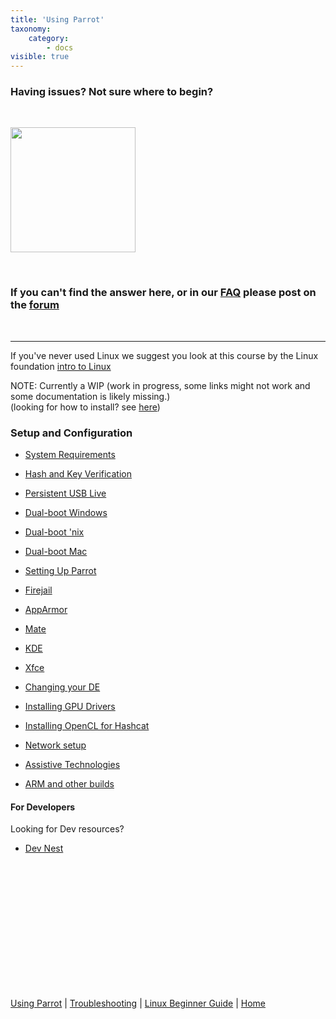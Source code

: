 ```yaml
---
title: 'Using Parrot'
taxonomy:
    category:
        - docs
visible: true
---
```


### Having issues? Not sure where to begin?


&nbsp;

<img src="https://docs.parrotlinux.org/img/parrot.svg" width="200">

&nbsp;

### If you can't find the answer here, or in our [FAQ](https://docs.parrotsec.org/faq/) please post on the [forum](https://community.parrotsec.org/c/support/)
&nbsp;

---

If you've never used Linux we suggest you look at this course by the Linux foundation [intro to Linux](https://www.edx.org/course/introduction-to-linux/)
</b>

NOTE: Currently a WIP (work in progress, some links might not work and some documentation is likely missing.)<br>
(looking for how to install? see [here](https://docs.parrotsec.org/getting-started/start/))
### Setup and Configuration

- [System Requirements](system-requirements.md) 
- [Hash and Key Verification](verify-keys.md)
- [Persistent USB Live](usb-live-persist.md)
- [Dual-boot Windows](dualboot-windows.md)
- [Dual-boot 'nix](dualboot-unix.md)
- [Dual-boot Mac](dualboot-macintosh.md)
- [Setting Up Parrot](setup-parrot.md)
- [Firejail](firejail.md)
- [AppArmor](apparmor.md)
- [Mate](mate.md)
- [KDE](kde.md)
- [Xfce](xfce.md)
- [Changing your DE](changing-de.md)
- [Installing GPU Drivers](gpu-drivers.md)
- [Installing OpenCL for Hashcat](opencl-install.md)
- [Network setup](network-setup.md)
- [Assistive Technologies](assistive-tech.md)

- [ARM and other builds](pi-and-other-builds.md) 




#### For Developers

Looking for Dev resources?
- [Dev Nest](../../dev)



&nbsp;

&nbsp;

&nbsp;

&nbsp;

&nbsp;

&nbsp;

&nbsp;

[Using Parrot](https://docs.parrotlinux.org/info/start/) | [Troubleshooting](https://docs.parrotlinux.org/trbl/start/) | [Linux Beginner Guide](https://docs.parrotlinux.org/library/lbg-basics/) | [Home](https://docs.parrotlinux.org/)
